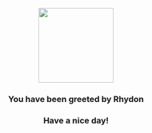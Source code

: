 <p align="center">
    <img src="https://raw.githubusercontent.com/PokeAPI/sprites/master/sprites/pokemon/112.png" width="150" height="150">
</p>
<h3 align="center">You have been greeted by  <b>Rhydon</b></h3>
<h3 align="center">Have a nice day!</h3>
